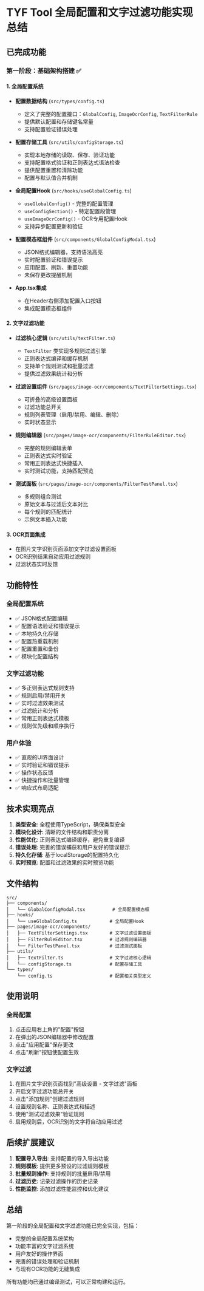 # TYF Tool 全局配置和文字过滤功能实现总结

## 已完成功能

### 第一阶段：基础架构搭建 ✅

#### 1. 全局配置系统
- **配置数据结构** (`src/types/config.ts`)
  - 定义了完整的配置接口：`GlobalConfig`, `ImageOcrConfig`, `TextFilterRule`
  - 提供默认配置和存储键名常量
  - 支持配置验证错误处理

- **配置存储工具** (`src/utils/configStorage.ts`)
  - 实现本地存储的读取、保存、验证功能
  - 支持配置格式验证和正则表达式语法检查
  - 提供配置重置和清除功能
  - 配置与默认值合并机制

- **全局配置Hook** (`src/hooks/useGlobalConfig.ts`)
  - `useGlobalConfig()` - 完整的配置管理
  - `useConfigSection()` - 特定配置段管理
  - `useImageOcrConfig()` - OCR专用配置Hook
  - 支持异步配置更新和验证

- **配置模态框组件** (`src/components/GlobalConfigModal.tsx`)
  - JSON格式编辑器，支持语法高亮
  - 实时配置验证和错误提示
  - 应用配置、刷新、重置功能
  - 未保存更改提醒机制

- **App.tsx集成**
  - 在Header右侧添加配置入口按钮
  - 集成配置模态框组件

#### 2. 文字过滤功能

- **过滤核心逻辑** (`src/utils/textFilter.ts`)
  - `TextFilter` 类实现多规则过滤引擎
  - 正则表达式编译和缓存机制
  - 支持单个规则测试和批量过滤
  - 提供过滤效果统计和分析

- **过滤设置组件** (`src/pages/image-ocr/components/TextFilterSettings.tsx`)
  - 可折叠的高级设置面板
  - 过滤功能总开关
  - 规则列表管理（启用/禁用、编辑、删除）
  - 实时状态显示

- **规则编辑器** (`src/pages/image-ocr/components/FilterRuleEditor.tsx`)
  - 完整的规则编辑表单
  - 正则表达式实时验证
  - 常用正则表达式快捷插入
  - 实时测试功能，支持匹配预览

- **测试面板** (`src/pages/image-ocr/components/FilterTestPanel.tsx`)
  - 多规则组合测试
  - 原始文本与过滤后文本对比
  - 每个规则的匹配统计
  - 示例文本插入功能

#### 3. OCR页面集成
- 在图片文字识别页面添加文字过滤设置面板
- OCR识别结果自动应用过滤规则
- 过滤状态实时反馈

## 功能特性

### 全局配置系统
- ✅ JSON格式配置编辑
- ✅ 配置语法验证和错误提示
- ✅ 本地持久化存储
- ✅ 配置热重载机制
- ✅ 配置重置和备份
- ✅ 模块化配置结构

### 文字过滤功能
- ✅ 多正则表达式规则支持
- ✅ 规则启用/禁用开关
- ✅ 实时过滤效果测试
- ✅ 过滤统计和分析
- ✅ 常用正则表达式模板
- ✅ 规则优先级和顺序执行

### 用户体验
- ✅ 直观的UI界面设计
- ✅ 实时验证和错误提示
- ✅ 操作状态反馈
- ✅ 快捷操作和批量管理
- ✅ 响应式布局适配

## 技术实现亮点

1. **类型安全**: 全程使用TypeScript，确保类型安全
2. **模块化设计**: 清晰的文件结构和职责分离
3. **性能优化**: 正则表达式编译缓存，避免重复编译
4. **错误处理**: 完善的错误捕获和用户友好的错误提示
5. **持久化存储**: 基于localStorage的配置持久化
6. **实时预览**: 配置和过滤效果的实时预览功能

## 文件结构

```
src/
├── components/
│   └── GlobalConfigModal.tsx          # 全局配置模态框
├── hooks/
│   └── useGlobalConfig.ts            # 全局配置Hook
├── pages/image-ocr/components/
│   ├── TextFilterSettings.tsx        # 文字过滤设置面板
│   ├── FilterRuleEditor.tsx          # 过滤规则编辑器
│   └── FilterTestPanel.tsx           # 过滤测试面板
├── utils/
│   ├── textFilter.ts                 # 文字过滤核心逻辑
│   └── configStorage.ts              # 配置存储工具
└── types/
    └── config.ts                     # 配置相关类型定义
```

## 使用说明

### 全局配置
1. 点击应用右上角的"配置"按钮
2. 在弹出的JSON编辑器中修改配置
3. 点击"应用配置"保存更改
4. 点击"刷新"按钮使配置生效

### 文字过滤
1. 在图片文字识别页面找到"高级设置 - 文字过滤"面板
2. 开启文字过滤功能总开关
3. 点击"添加规则"创建过滤规则
4. 设置规则名称、正则表达式和描述
5. 使用"测试过滤效果"验证规则
6. 启用规则后，OCR识别的文字将自动应用过滤

## 后续扩展建议

1. **配置导入导出**: 支持配置的导入导出功能
2. **规则模板**: 提供更多预设的过滤规则模板
3. **批量规则操作**: 支持规则的批量启用/禁用
4. **过滤历史**: 记录过滤操作的历史记录
5. **性能监控**: 添加过滤性能监控和优化建议

## 总结

第一阶段的全局配置和文字过滤功能已完全实现，包括：
- 完整的全局配置系统架构
- 功能丰富的文字过滤系统
- 用户友好的操作界面
- 完善的错误处理和验证机制
- 与现有OCR功能的无缝集成

所有功能均已通过编译测试，可以正常构建和运行。